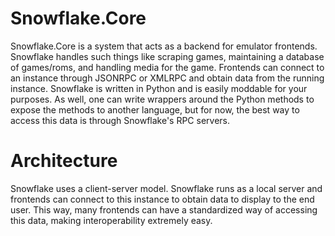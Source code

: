 Snowflake.Core
==============

Snowflake.Core is a system that acts as a backend for emulator frontends. Snowflake handles such things like scraping games, maintaining a database of games/roms, and handling media for the game. Frontends can connect to an instance through JSONRPC or XMLRPC and obtain data from the running instance. Snowflake is written in Python and is easily moddable for your purposes. As well, one can write wrappers around the Python methods to expose the methods to another language, but for now, the best way to access this data is through Snowflake's RPC servers.

Architecture
============
Snowflake uses a client-server model. Snowflake runs as a local server and frontends can connect to this instance to obtain data to display to the end user. This way, many frontends can have a standardized way of accessing this data, making interoperability extremely easy.
